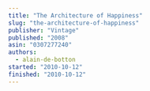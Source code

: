 ```yaml
---
title: "The Architecture of Happiness"
slug: "the-architecture-of-happiness"
publisher: "Vintage"
published: "2008"
asin: "0307277240"
authors:
  - alain-de-botton
started: "2010-10-12"
finished: "2010-10-12"
---
```

